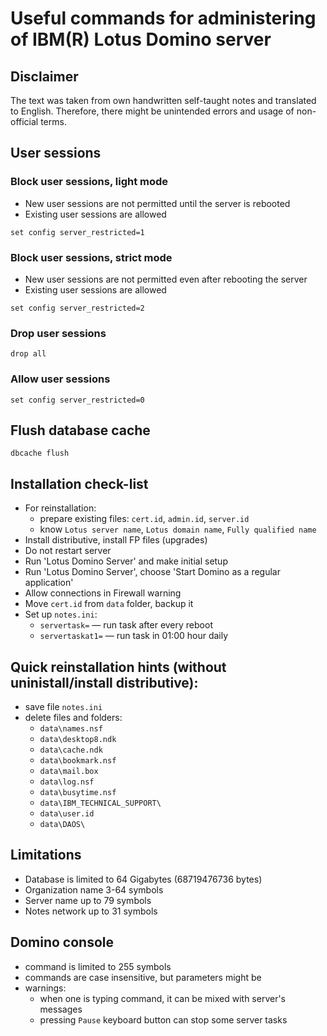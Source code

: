 # Useful commands for administering of IBM(R) Lotus Domino server

## Disclaimer
The text was taken from own handwritten self-taught notes and translated to English. Therefore, there might be unintended errors and usage of non-official terms.

## User sessions

### Block user sessions, light mode
- New user sessions are not permitted until the server is rebooted
- Existing user sessions are allowed

```set config server_restricted=1```

### Block user sessions, strict mode
- New user sessions are not permitted even after rebooting the server
- Existing user sessions are allowed

```set config server_restricted=2```

### Drop user sessions
```drop all```

### Allow user sessions
```set config server_restricted=0```

## Flush database cache
```dbcache flush```

## Installation check-list
- For reinstallation:
    - prepare existing files: ```cert.id```, ```admin.id```, ```server.id```
    - know ```Lotus server name```, ```Lotus domain name```, ```Fully qualified name```
- Install distributive, install FP files (upgrades)
- Do not restart server
- Run 'Lotus Domino Server' and make initial setup
- Run 'Lotus Domino Server', choose 'Start Domino as a regular application'
- Allow connections in Firewall warning
- Move ```cert.id``` from ```data``` folder, backup it
- Set up ```notes.ini```:
    - ```servertask=``` — run task after every reboot
    - ```servertaskat1=``` — run task in 01:00 hour daily

## Quick reinstallation hints (without uninistall/install distributive):
- save file ```notes.ini```
- delete files and folders:
    - ```data\names.nsf```
    - ```data\desktop8.ndk```
    - ```data\cache.ndk```
    - ```data\bookmark.nsf```
    - ```data\mail.box```
    - ```data\log.nsf```
    - ```data\busytime.nsf```
    - ```data\IBM_TECHNICAL_SUPPORT\```
    - ```data\user.id```
    - ```data\DAOS\```

## Limitations
- Database is limited to 64 Gigabytes (68719476736 bytes)
- Organization name 3-64 symbols
- Server name up to 79 symbols
- Notes network up to 31 symbols

## Domino console
- command is limited to 255 symbols
- commands are case insensitive, but parameters might be
- warnings:
    - when one is typing command, it can be mixed with server's messages
    - pressing ```Pause``` keyboard button can stop some server tasks
